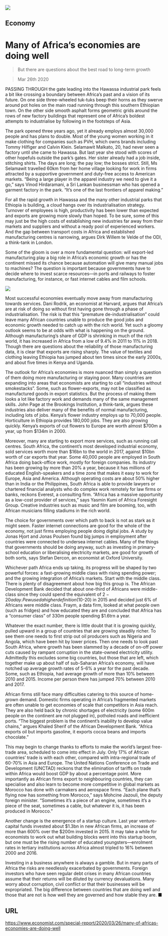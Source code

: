 ![](./images/20200328_SRP097_0.jpg)

## Economy

# Many of Africa’s economies are doing well

> But there are questions about the best road to long-term growth

> Mar 26th 2020

PASSING THROUGH the gate leading into the Hawassa industrial park feels a bit like crossing a boundary between Africa’s past and a vision of its future. On one side three-wheeled tuk-tuks beep their horns as they swerve around pot holes on the main road running through this southern Ethiopian town. On the other side smooth asphalt forms geometric grids around the rows of new factory buildings that represent one of Africa’s boldest attempts to industrialise by following in the footsteps of Asia.

The park opened three years ago, yet it already employs almost 30,000 people and has plans to double. Most of the young women working in it make clothing for companies such as PVH, which owns brands including Tommy Hilfiger and Calvin Klein. Selamawit Malkato, 20, had never seen a factory until she came to Hawassa. But last year she stood with scores of other hopefuls outside the park’s gates. Her sister already had a job inside, stitching shirts. The days are long; the pay low; the bosses strict. Still, Ms Selamawit travelled 60km from her home village looking for work in firms attracted by a supportive government and duty-free access to American markets. “Being a large player in the apparel industry we need to give it a go,” says Vinod Hirdaramani, a Sri Lankan businessman who has opened a garment factory in the park. “It’s one of the last frontiers of apparel making.”

For all the rapid growth in Hawassa and the many other industrial parks that Ethiopia is building, a cloud hangs over its industrialisation strategy. Turnover of employees is high, productivity has been lower than expected and exports are growing more slowly than hoped. To be sure, some of this may just be the high costs of establishing new industries far away from their markets and suppliers and without a ready pool of experienced workers. And the gap between transport costs in Africa and established manufacturing centres is narrowing, argues Dirk Willem te Velde of the ODI, a think-tank in London.

Some of the gloom is over a more fundamental question: will export-led manufacturing play a big role in Africa’s economic growth or has the continent missed its chance because automation will give many manual jobs to machines? The question is important because governments have to decide where to invest scarce resources—in ports and railways to foster manufacturing, for instance, or fast internet cables and film schools.



![](./images/20200328_SRC211.png)

Most successful economies eventually move away from manufacturing towards services. Dani Rodrik, an economist at Harvard, argues that Africa’s are at risk of doing so without first having gone through a phase of industrialisation. The risk is that this “premature de-industrialisation” could leave many African countries unable to produce the good jobs and economic growth needed to catch up with the rich world. Yet such a gloomy outlook seems to be at odds with what is happening on the ground. Although manufacturing’s share of GDP is shrinking in much of the rich world, it has increased in Africa from a low of 9.4% in 2011 to 11% in 2018. Though there are questions about the reliability of those manufacturing data, it is clear that exports are rising sharply. The value of textiles and clothing leaving Ethiopia has jumped about ten times since the early 2000s, and about five times in Kenya and Uganda.

The outlook for Africa’s economies is more nuanced than simply a question of them doing more manufacturing or staying poor. Many countries are expanding into areas that economists are starting to call “industries without smokestacks”. Some, such as flower-exports, may not be classified as manufactured goods in export statistics. But the process of making them looks a lot like factory work and demands many of the same management skills. John Page at the Brookings Institution, a think-tank, argues these industries also deliver many of the benefits of normal manufacturing, including lots of jobs. Kenya’s flower industry employs up to 70,000 people. Horticulture in Ethiopia provides 180,000 jobs. They are also growing quickly. Kenya’s exports of cut flowers to Europe are worth almost $700m a year, up from $134m in 2000.

Moreover, many are starting to export more services, such as running call centres. South Africa, the continent’s most developed industrial economy, sold services worth more than $16bn to the world in 2017, against $10bn worth of car exports that year. Some 40,000 people are employed in South Africa doing back-office work, mostly for foreign companies. Its industry has been growing by more than 20% a year, because it has millions of educated English-speakers and a time zone that makes it easy to work for Europe, Asia and America. Although operating costs are about 50% higher than in India or the Philippines, South Africa is able to provide lawyers or chartered financial analysts who do complex work remotely for law firms or banks, reckons Everest, a consulting firm. “Africa has a massive opportunity as a low-cost provider of services,” says Yasmin Kumi of Africa Foresight Group. Creative industries such as music and film are booming, too, with African musicians filling stadiums in the rich world.

The choice for governments over which path to back is not as stark as it might seem. Faster internet connections are good for the whole of the economy, not just firms employing people doing digital jobs. A study by Jonas Hjort and Jonas Poulsen found big jumps in employment after countries were connected to undersea internet cables. Many of the things that governments should be doing anyway, such as investing in primary-school education or liberalising electricity markets, are good for growth of both sorts, says Stefan Dercon, an economist at Oxford University.

Whichever path Africa ends up taking, its progress will be shaped by two powerful forces: a fast-growing middle class with rising spending power; and the growing integration of Africa’s markets. Start with the middle class. There is plenty of disagreement about how big this group is. The African Development Bank decided that about one-third of Africans were middle-class since they could spend the equivalent of $2-20 a day. Pew used a higher definition ($10-20) in 2015 and decided just 6% of Africans were middle class. Fraym, a data firm, looked at what people own (such as fridges) and how educated they are and concluded that Africa has a “consumer class” of 330m people spending $1.6trn a year.

Whatever the exact number, there is little doubt that it is growing quickly, pulled upward in a group of countries that are growing steadily richer. To see them one needs to first strip out oil producers such as Nigeria and Angola, which have been hit by lower prices. Then one needs to look past South Africa, where growth has been slammed by a decade of on-off power cuts caused by rampant corruption in the state-owned electricity utility. Admittedly this excludes some big countries, but those that are left, which together make up about half of sub-Saharan Africa’s economy, will have notched up average growth rates of 5-6% a year for the past decade. Some, such as Ethiopia, had average growth of more than 10% between 2010 and 2015. Income per person there has jumped 70% between 2010 and 2017.

African firms still face many difficulties catering to this source of home-grown demand. Domestic firms operating in Africa’s fragmented markets are often unable to get economies of scale that competitors in Asia reach. They are also held back by chronic shortages of electricity (some 600m people on the continent are not plugged in), potholed roads and inefficient ports. “The biggest problem is the continent’s inability to develop value chains,” argues Khaled Sherif of the African Development Bank. “Africa exports oil but imports gasoline, it exports cocoa beans and imports chocolate.”

This may begin to change thanks to efforts to make the world’s largest free-trade area, scheduled to come into effect in July. Only 17% of African countries’ trade is with each other, compared with intra-regional trade of 60-70% in Asia and Europe. The United Nations Conference on Trade and Development (UNCTAD) reckons that the elimination of tariffs on trade within Africa would boost GDP by about a percentage point. More importantly as African firms export to neighbouring countries, they can specialise and also learn to become more competitive in global markets as Morocco has done with carmakers and aerospace firms. “Each plane that’s flying now has something from Morocco,” says Mohcine Jazouli, the deputy foreign minister. “Sometimes it’s a piece of an engine, sometimes it’s a piece of the seat, sometimes a cable, but whatever it is, it has been produced in Morocco.”

Another change is the emergence of a startup culture. Last year venture-capital funds invested about $1.3bn in new African firms, an increase of more than 600% over the $200m invested in 2015. It may take a while for economists to work out what building blocks went into this startup boom, but one must be the rising number of educated youngsters—enrolment rates in tertiary institutions across Africa almost tripled to 16% between 2000 and 2016.

Investing in a business anywhere is always a gamble. But in many parts of Africa the risks are needlessly exacerbated by governments. Foreign investors who have seen regular debt crises in many African countries assume that their returns will be diluted by currency devaluations. Many worry about corruption, civil conflict or that their businesses will be expropriated. The big difference between countries that are doing well and those that are not is how well they are governed and how stable they are. ■

## URL

https://www.economist.com/special-report/2020/03/26/many-of-africas-economies-are-doing-well
